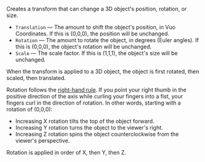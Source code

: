 Creates a transform that can change a 3D object's position, rotation, or size.

   - `Translation` — The amount to shift the object's position, in Vuo Coordinates. If this is (0,0,0), the position will be unchanged.
   - `Rotation` — The amount to rotate the object, in degrees (Euler angles). If this is (0,0,0), the object's rotation will be unchanged.
   - `Scale` — The scale factor. If this is (1,1,1), the object's size will be unchanged.

When the transform is applied to a 3D object, the object is first rotated, then scaled, then translated.

Rotation follows the [right-hand rule](https://en.wikipedia.org/wiki/Right-hand_rule#Rotations). If you point your right thumb in the positive direction of the axis while curling your fingers into a fist, your fingers curl in the direction of rotation. In other words, starting with a rotation of (0,0,0):

   - Increasing X rotation tilts the top of the object forward.
   - Increasing Y rotation turns the object to the viewer's right.
   - Increasing Z rotation spins the object counterclockwise from the viewer's perspective.

Rotation is applied in order of X, then Y, then Z.

